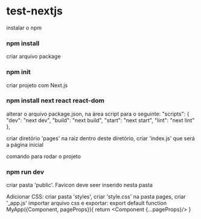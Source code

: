 # test-nextjs
 
 instalar o npm
### npm install

 criar arquivo package
 ### npm init

criar projeto com Next.js
 ### npm install next react react-dom

 alterar o arquivo package.json, na área script para o seguinte:
   "scripts": {
    "dev": "next dev",
    "build": "next build",
    "start": "next start",
    "lint": "next lint"
  },

  criar diretório 'pages' na raiz
  dentro deste diretório, criar 'index.js' que será a página inicial

comando para rodar o projeto
### npm run dev

criar pasta 'public'. Favicon deve seer inserido nesta pasta

Adicionar CSS:
    criar pasta 'styles', criar 'style.css'
    na pasta pages, criar '_app.js'
    importar arquivo css e exportar:
        export default function MyApp({Component, pageProps}){
            return <Component {...pageProps}/>
        }

